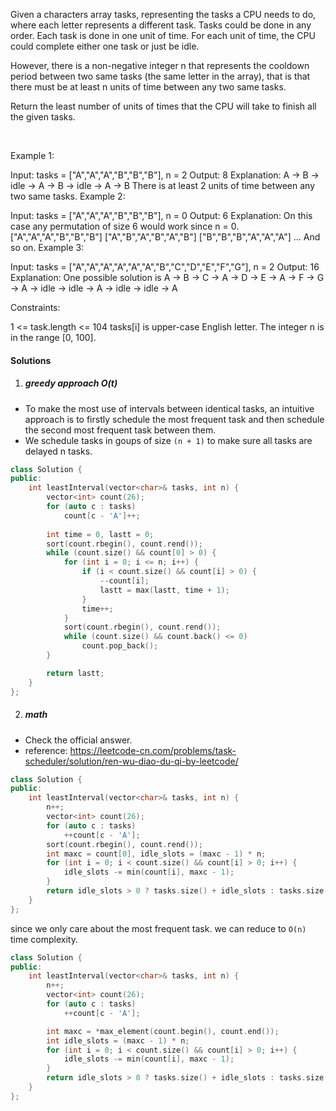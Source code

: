 Given a characters array tasks, representing the tasks a CPU needs to do, where each letter represents a different task. Tasks could be done in any order. Each task is done in one unit of time. For each unit of time, the CPU could complete either one task or just be idle.

However, there is a non-negative integer n that represents the cooldown period between two same tasks (the same letter in the array), that is that there must be at least n units of time between any two same tasks.

Return the least number of units of times that the CPU will take to finish all the given tasks.

 

Example 1:

Input: tasks = ["A","A","A","B","B","B"], n = 2
Output: 8
Explanation: 
A -> B -> idle -> A -> B -> idle -> A -> B
There is at least 2 units of time between any two same tasks.
Example 2:

Input: tasks = ["A","A","A","B","B","B"], n = 0
Output: 6
Explanation: On this case any permutation of size 6 would work since n = 0.
["A","A","A","B","B","B"]
["A","B","A","B","A","B"]
["B","B","B","A","A","A"]
...
And so on.
Example 3:

Input: tasks = ["A","A","A","A","A","A","B","C","D","E","F","G"], n = 2
Output: 16
Explanation: 
One possible solution is
A -> B -> C -> A -> D -> E -> A -> F -> G -> A -> idle -> idle -> A -> idle -> idle -> A
 

Constraints:

1 <= task.length <= 104
tasks[i] is upper-case English letter.
The integer n is in the range [0, 100].


#### Solutions

1. ##### greedy approach O(t)

- To make the most use of intervals between identical tasks, an intuitive approach is to firstly schedule the most frequent task and then schedule the second most frequent task between them.
- We schedule tasks in goups of size `(n + 1)` to make sure all tasks are delayed n tasks.


```c++
class Solution {
public:
    int leastInterval(vector<char>& tasks, int n) {
        vector<int> count(26);
        for (auto c : tasks)
            count[c - 'A']++;
        
        int time = 0, lastt = 0;
        sort(count.rbegin(), count.rend());
        while (count.size() && count[0] > 0) {
            for (int i = 0; i <= n; i++) {
                if (i < count.size() && count[i] > 0) {
                    --count[i];
                    lastt = max(lastt, time + 1);
                }
                time++;
            }
            sort(count.rbegin(), count.rend());
            while (count.size() && count.back() <= 0)
                count.pop_back();
        }

        return lastt;
    }
};
```


2. ##### math

- Check the official answer.
- reference: https://leetcode-cn.com/problems/task-scheduler/solution/ren-wu-diao-du-qi-by-leetcode/

```c++
class Solution {
public:
    int leastInterval(vector<char>& tasks, int n) {
        n++;
        vector<int> count(26);
        for (auto c : tasks)
            ++count[c - 'A'];
        sort(count.rbegin(), count.rend());
        int maxc = count[0], idle_slots = (maxc - 1) * n;
        for (int i = 0; i < count.size() && count[i] > 0; i++) {
            idle_slots -= min(count[i], maxc - 1);
        }
        return idle_slots > 0 ? tasks.size() + idle_slots : tasks.size();
    }
};
```

since we only care about the most frequent task. we can reduce to `O(n)` time complexity.

```c++
class Solution {
public:
    int leastInterval(vector<char>& tasks, int n) {
        n++;
        vector<int> count(26);
        for (auto c : tasks)
            ++count[c - 'A'];

        int maxc = *max_element(count.begin(), count.end());
        int idle_slots = (maxc - 1) * n;
        for (int i = 0; i < count.size() && count[i] > 0; i++) {
            idle_slots -= min(count[i], maxc - 1);
        }
        return idle_slots > 0 ? tasks.size() + idle_slots : tasks.size();
    }
};
```